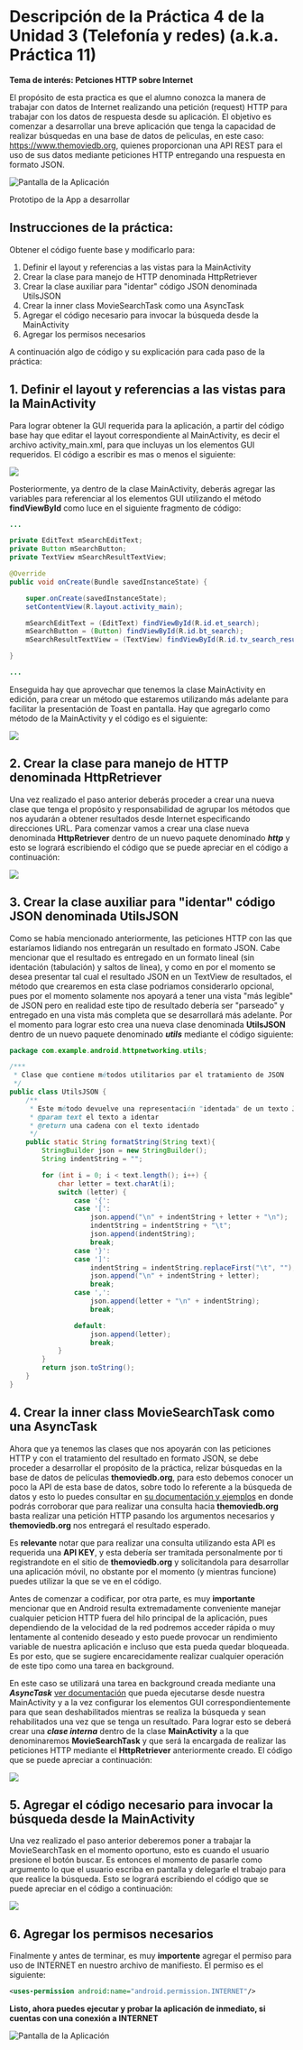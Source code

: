 # Descripción de la Práctica 4 de la Unidad 3 (Telefonía  y redes)  (a.k.a. Práctica 11)
**Tema de interés: Petciones HTTP sobre Internet**

El propósito de esta practica es que el alumno conozca la manera de trabajar con datos de Internet realizando una petición (request) HTTP para trabajar con los datos de respuesta desde su aplicación.  El objetivo es comenzar a desarrollar una breve aplicación que tenga la capacidad de realizar búsquedas en una base de datos de peliculas, en este caso: https://www.themoviedb.org, quienes proporcionan una API REST para el uso de sus datos mediante peticiones HTTP entregando una respuesta en formato JSON.

![Pantalla de la Aplicación](Instrucciones_img/app.png?raw=true)

Prototipo de la App a desarrollar


## Instrucciones de la práctica:
Obtener el código fuente base y modificarlo para:

 1. Definir el layout y referencias a las vistas para la MainActivity
 2. Crear la clase para manejo de HTTP denominada HttpRetriever
 3. Crear la clase auxiliar para "identar" código JSON denominada UtilsJSON
 4. Crear la inner class MovieSearchTask como una AsyncTask
 5. Agregar el código necesario para invocar la búsqueda desde la MainActivity
 6. Agregar los permisos necesarios

A continuación algo de código y su explicación para cada paso de la práctica:

##  1. Definir el layout y referencias a las vistas para la MainActivity

Para lograr obtener la GUI requerida para la aplicación, a partir del código base hay que editar el layout correspondiente al MainActivity, es decir el archivo activity_main.xml, para que incluyas un los elementos GUI requeridos.  El código a escribir es mas o menos el siguiente:

![](Instrucciones_img/MainActivity_Layout.png?raw=true)

Posteriormente, ya dentro de la clase MainActivity, deberás agregar las variables para referenciar al los elementos GUI utilizando el método **findViewById** como luce en el siguiente fragmento de código:

```java
...

private EditText mSearchEditText;
private Button mSearchButton;
private TextView mSearchResultTextView;

@Override
public void onCreate(Bundle savedInstanceState) {

    super.onCreate(savedInstanceState);
    setContentView(R.layout.activity_main);

    mSearchEditText = (EditText) findViewById(R.id.et_search);
    mSearchButton = (Button) findViewById(R.id.bt_search);
    mSearchResultTextView = (TextView) findViewById(R.id.tv_search_result);

}

...
```
Enseguida hay que aprovechar que tenemos la clase MainActivity en edición, para crear un método que estaremos utilizando más adelante para facilitar la presentación de Toast en pantalla.  Hay que agregarlo como método de la MainActivity y el código es el siguiente:

![](Instrucciones_img/LongToast.png?raw=true)

##  2. Crear la clase para manejo de HTTP denominada HttpRetriever

Una vez realizado el paso anterior deberás proceder a crear una nueva clase que tenga el propósito y responsabilidad de agrupar los métodos que nos ayudarán a obtener resultados desde Internet especificando direcciones URL.  Para comenzar vamos a crear una clase nueva denominada **HttpRetriever** dentro de un nuevo paquete denominado ***http***  y esto se logrará escribiendo el código que se puede apreciar en el código a continuación:

![](Instrucciones_img/HttpRetriever.png?raw=true)

## 3. Crear la clase auxiliar para "identar" código JSON denominada UtilsJSON

Como se había mencionado anteriormente, las peticiones HTTP con las que estaríamos lidiando nos entregarán un resultado en formato JSON.  Cabe mencionar que el resultado es entregado en un formato lineal (sin identación (tabulación) y saltos de línea), y como en por el momento se desea presentar tal cual el resultado JSON en un TextView de resultados, el método que crearemos en esta clase podriamos considerarlo opcional, pues por el momento solamente nos apoyará a tener una vista "más legible" de JSON pero en realidad este tipo de resultado debería ser "parseado" y entregado en una vista más completa que se desarrollará más adelante. Por el momento para lograr esto crea una nueva clase denominada **UtilsJSON** dentro de un nuevo paquete denominado ***utils*** mediante el código siguiente:

```java
package com.example.android.httpnetworking.utils;

/***
 * Clase que contiene métodos utilitarios par el tratamiento de JSON
 */
public class UtilsJSON {
    /**
     * Este método devuelve una representación "identada" de un texto JSON
     * @param text el texto a identar
     * @return una cadena con el texto identado
     */
    public static String formatString(String text){
        StringBuilder json = new StringBuilder();
        String indentString = "";

        for (int i = 0; i < text.length(); i++) {
            char letter = text.charAt(i);
            switch (letter) {
                case '{':
                case '[':
                    json.append("\n" + indentString + letter + "\n");
                    indentString = indentString + "\t";
                    json.append(indentString);
                    break;
                case '}':
                case ']':
                    indentString = indentString.replaceFirst("\t", "");
                    json.append("\n" + indentString + letter);
                    break;
                case ',':
                    json.append(letter + "\n" + indentString);
                    break;

                default:
                    json.append(letter);
                    break;
            }
        }
        return json.toString();
    }
}
```

## 4. Crear la inner class MovieSearchTask como una AsyncTask
Ahora que ya tenemos las clases que nos apoyarán con las peticiones HTTP y con el tratamiento del resultado en formato JSON, se debe proceder a desarrollar el propósito de la práctica, relizar búsquedas en la base de datos de películas **themoviedb.org**, para esto debemos conocer un poco la API de esta base de datos, sobre todo lo referente a la búsqueda de datos y esto lo puedes consultar en [su documentación y ejemplos](https://developers.themoviedb.org/3/getting-started/search-and-query-for-details) en donde podrás corroborar que para realizar una consulta hacia **themoviedb.org** basta realizar una petición HTTP pasando los argumentos necesarios y **themoviedb.org** nos entregará el resultado esperado.  

Es **relevante** notar que para realizar una consulta utilizando esta API es requerida una **API KEY**, y esta debería ser tramitada personalmente por ti registrandote en el sitio de **themoviedb.org** y solicitandola para desarrollar una aplicación móvil, no obstante por el momento (y mientras funcione) puedes utilizar la que se ve en el código.  

Antes de comenzar a codificar, por otra parte, es muy **importante** mencionar que en Android resulta extremadamente conveniente manejar cualquier peticion HTTP fuera del hilo principal de la aplicación, pues dependiendo de la velocidad de la red podremos acceder rápida o muy lentamente al contenido deseado y esto puede provocar un rendimiento variable de nuestra aplicación e incluso que esta pueda quedar bloqueada. Es por esto, que se sugiere encarecidamente realizar cualquier operación de este tipo como una tarea en background.  

En este caso se utilizará una tarea en background creada mediante una ***AsyncTask*** [ver documentación](https://developer.android.com/reference/android/os/AsyncTask.html) que pueda ejecutarse desde nuestra MainActivity y a la vez configurar los elementos GUI correspondientemente para que sean deshabilitados mientras se realiza la búsqueda y sean rehabilitados una vez que se tenga un resultado.   Para lograr esto se deberá crear una ***clase interna*** dentro de la clase **MainActivity** a la que denominaremos **MovieSearchTask** y que será la encargada de realizar las peticiones HTTP mediante el **HttpRetriever** anteriormente creado. El código que se puede apreciar a continuación:

![](Instrucciones_img/MovieSearchTask.png?raw=true)

## 5. Agregar el código necesario para invocar la búsqueda desde la MainActivity
Una vez realizado el paso anterior deberemos poner a trabajar la MovieSearchTask en el momento oportuno, esto es cuando el usuario presione el botón buscar.  Es entonces el momento de pasarle como argumento lo que el usuario escriba en pantalla y delegarle el trabajo para que realice la búsqueda.  Esto se logrará escribiendo el código que se puede apreciar en el código a continuación:

![](Instrucciones_img/MainActivity_Buscar.png?raw=true)

## 6. Agregar los permisos necesarios
Finalmente y antes de terminar, es muy **importente** agregar el permiso para uso de INTERNET en nuestro archivo de manifiesto.  El permiso es el siguiente:

```xml
<uses-permission android:name="android.permission.INTERNET"/>
```

**Listo, ahora puedes ejecutar y probar la aplicación de inmediato, si cuentas con una conexión a INTERNET**

![Pantalla de la Aplicación](Instrucciones_img/app_final.png?raw=true)
